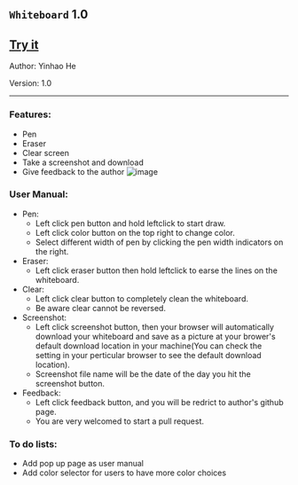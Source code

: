 ## `Whiteboard` 1.0

## [Try it](https://yinhaohe.github.io/Whiteboard/)

Author: Yinhao He

Version: 1.0

***

### Features: 

- Pen
- Eraser
- Clear screen
- Take a screenshot and download
- Give feedback to the author
![image](https://github.com/ArdentLabs/milestone-1-YinhaoHe/blob/master/demo/whiteboard1.0.jpg?raw=true)

### User Manual:

- Pen: 
  - Left click pen button and hold leftclick to start draw.
  - Left click color button on the top right to change color.
  - Select different width of pen by clicking the pen width indicators on the right.
- Eraser: 
  - Left click eraser button then hold leftclick to earse the lines on the whiteboard.
- Clear:
  - Left click clear button to completely clean the whiteboard.
  - Be aware clear cannot be reversed.
- Screenshot:
  - Left click screenshot button, then your browser will automatically download your whiteboard and save as a picture at your brower's default download location in your machine(You can check the setting in your perticular browser to see the default download location).
  - Screenshot file name will be the date of the day you hit the screenshot button.
- Feedback:
  - Left click feedback button, and you will be redrict to author's github page.
  - You are very welcomed to start a pull request.

### To do lists:

- Add pop up page as user manual
- Add color selector for users to have more color choices
